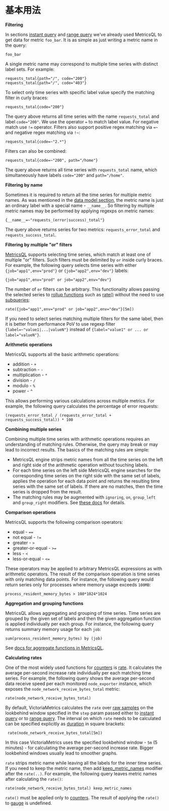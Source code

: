 # 基本用法

**Filtering**

In sections [instant query](https://docs.victoriametrics.com/keyConcepts.html#instant-query) and [range query](https://docs.victoriametrics.com/keyConcepts.html#range-query) we've already used MetricsQL to get data for metric `foo_bar`. It is as simple as just writing a metric name in the query:

```metricsql
foo_bar
```

A single metric name may correspond to multiple time series with distinct label sets. For example:

```metricsql
requests_total{path="/", code="200"} 
requests_total{path="/", code="403"} 
```

To select only time series with specific label value specify the matching filter in curly braces:

```metricsql
requests_total{code="200"} 
```

The query above returns all time series with the name `requests_total` and label `code="200"`. We use the operator `=` to match label value. For negative match use `!=` operator. Filters also support positive regex matching via `=~` and negative regex matching via `!~`:

```metricsql
requests_total{code=~"2.*"}
```

Filters can also be combined:

```metricsql
requests_total{code=~"200", path="/home"}
```

The query above returns all time series with `requests_total` name, which simultaneously have labels `code="200"` and `path="/home"`.

**Filtering by name**

Sometimes it is required to return all the time series for multiple metric names. As was mentioned in the [data model section](https://docs.victoriametrics.com/keyConcepts.html#data-model), the metric name is just an ordinary label with a special name - `__name__`. So filtering by multiple metric names may be performed by applying regexps on metric names:

```metricsql
{__name__=~"requests_(error|success)_total"}
```

The query above returns series for two metrics: `requests_error_total` and `requests_success_total`.

**Filtering by multiple "or" filters**

[MetricsQL](https://docs.victoriametrics.com/MetricsQL.html) supports selecting time series, which match at least one of multiple "or" filters. Such filters must be delimited by `or` inside curly braces. For example, the following query selects time series with either `{job="app1",env="prod"}` or `{job="app2",env="dev"}` labels:

```metricsql
{job="app1",env="prod" or job="app2",env="dev"}
```

The number of `or` filters can be arbitrary. This functionality allows passing the selected series to [rollup functions](https://docs.victoriametrics.com/MetricsQL.html#rollup-functions) such as [rate()](https://docs.victoriametrics.com/MetricsQL.html#rate) without the need to use [subqueries](https://docs.victoriametrics.com/MetricsQL.html#subqueries):

```metricsql
rate({job="app1",env="prod" or job="app2",env="dev"}[5m])

```

If you need to select series matching multiple filters for the same label, then it is better from performance PoV to use regexp filter `{label=~"value1|...|valueN"}` instead of `{label="value1" or ... or label="valueN"}`.

**Arithmetic operations**

MetricsQL supports all the basic arithmetic operations:

* addition - `+`
* subtraction - `-`
* multiplication - `*`
* division - `/`
* modulo - `%`
* power - `^`

This allows performing various calculations across multiple metrics. For example, the following query calculates the percentage of error requests:

```metricsql
(requests_error_total / (requests_error_total + requests_success_total)) * 100
```

**Combining multiple series**

Combining multiple time series with arithmetic operations requires an understanding of matching rules. Otherwise, the query may break or may lead to incorrect results. The basics of the matching rules are simple:

* MetricsQL engine strips metric names from all the time series on the left and right side of the arithmetic operation without touching labels.
* For each time series on the left side MetricsQL engine searches for the corresponding time series on the right side with the same set of labels, applies the operation for each data point and returns the resulting time series with the same set of labels. If there are no matches, then the time series is dropped from the result.
* The matching rules may be augmented with `ignoring`, `on`, `group_left` and `group_right` modifiers. See [these docs](https://prometheus.io/docs/prometheus/latest/querying/operators/#vector-matching) for details.

**Comparison operations**

MetricsQL supports the following comparison operators:

* equal - `==`
* not equal - `!=`
* greater - `>`
* greater-or-equal - `>=`
* less - `<`
* less-or-equal - `<=`

These operators may be applied to arbitrary MetricsQL expressions as with arithmetic operators. The result of the comparison operation is time series with only matching data points. For instance, the following query would return series only for processes where memory usage exceeds `100MB`:

```metricsql
process_resident_memory_bytes > 100*1024*1024
```

**Aggregation and grouping functions**

MetricsQL allows aggregating and grouping of time series. Time series are grouped by the given set of labels and then the given aggregation function is applied individually per each group. For instance, the following query returns summary memory usage for each `job`:

```metricsql
sum(process_resident_memory_bytes) by (job)
```

See [docs for aggregate functions in MetricsQL](https://docs.victoriametrics.com/MetricsQL.html#aggregate-functions).

**Calculating rates**

One of the most widely used functions for [counters](https://docs.victoriametrics.com/keyConcepts.html#counter) is [rate](https://docs.victoriametrics.com/MetricsQL.html#rate). It calculates the average per-second increase rate individually per each matching time series. For example, the following query shows the average per-second data receive speed per each monitored `node_exporter` instance, which exposes the `node_network_receive_bytes_total` metric:

```metricsql
rate(node_network_receive_bytes_total)
```

By default, VictoriaMetrics calculates the `rate` over [raw samples](https://docs.victoriametrics.com/keyConcepts.html#raw-samples) on the lookbehind window specified in the `step` param passed either to [instant query](https://docs.victoriametrics.com/keyConcepts.html#instant-query) or to [range query](https://docs.victoriametrics.com/keyConcepts.html#range-query). The interval on which `rate` needs to be calculated can be specified explicitly as [duration](https://prometheus.io/docs/prometheus/latest/querying/basics/#time-durations) in square brackets:

```metricsql
 rate(node_network_receive_bytes_total[5m])
```

In this case VictoriaMetrics uses the specified lookbehind window - `5m` (5 minutes) - for calculating the average per-second increase rate. Bigger lookbehind windows usually lead to smoother graphs.

`rate` strips metric name while leaving all the labels for the inner time series. If you need to keep the metric name, then add [keep\_metric\_names](https://docs.victoriametrics.com/MetricsQL.html#keep\_metric\_names) modifier after the `rate(..)`. For example, the following query leaves metric names after calculating the `rate()`:

```metricsql
rate(node_network_receive_bytes_total) keep_metric_names
```

`rate()` must be applied only to [counters](https://docs.victoriametrics.com/keyConcepts.html#counter). The result of applying the `rate()` to [gauge](https://docs.victoriametrics.com/keyConcepts.html#gauge) is undefined.

